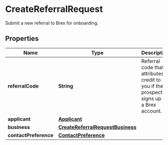 

# CreateReferralRequest

Submit a new referral to Brex for onboarding.

## Properties

| Name | Type | Description | Notes |
|------------ | ------------- | ------------- | -------------|
|**referralCode** | **String** | Referral code that attributes credit to you if the prospect signs up for a Brex account. |  |
|**applicant** | [**Applicant**](Applicant.md) |  |  |
|**business** | [**CreateReferralRequestBusiness**](CreateReferralRequestBusiness.md) |  |  [optional] |
|**contactPreference** | [**ContactPreference**](ContactPreference.md) |  |  [optional] |



